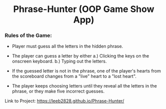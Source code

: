 # <center>Phrase-Hunter (OOP Game Show App)</center>

### Rules of the Game:

- Player must guess all the letters in the hidden phrase.

- The player can guess a letter by either
a.) Clicking the keys on the onscreen keyboard.
b.) Typing out the letters.

- If the guessed letter is not in the phrase, one of the player's hearts from
the scoreboard changes from a "live" heart to a "lost heart".

- The player keeps choosing letters until they reveal all the letters in the
phrase, or they make five incorrect guesses.

Link to Project: https://leeb2828.github.io/Phrase-Hunter/
